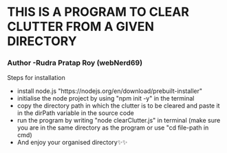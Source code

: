 <h1>THIS IS A PROGRAM TO CLEAR CLUTTER FROM A GIVEN DIRECTORY</h1>
<h3>Author -Rudra Pratap Roy (webNerd69) </h3>

Steps for installation 

<ul>
     <li>
          install node.js "https://nodejs.org/en/download/prebuilt-installer"
     </li>
     <li>
          initialise the node project by using "npm init -y" in the terminal
     </li>
     <li>
          copy the directory path in which the clutter is to be cleared and paste it in the dirPath variable in the source code
     </li>
     <li>
          run the program by writing "node clearClutter.js" in terminal (make sure you are in the same directory as the program or use "cd file-path in cmd)
     </li>
     <li>
          And enjoy your organised directory✨✨
     </li>
</ul>

